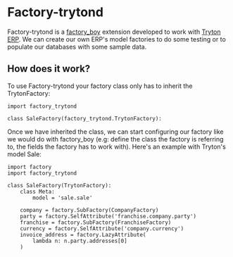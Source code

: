 # Factory-trytond

Factory-trytond is a [factory_boy](https://factoryboy.readthedocs.io/en/latest/introduction.html) extension developed to work with [Tryton ERP](https://www.tryton.org/). We can create our own ERP's model factories to do some testing or to populate our databases with some sample data.

## How does it work?

To use Factory-trytond your factory class only has to inherit the TrytonFactory:

    import factory_trytond

    class SaleFactory(factory_trytond.TrytonFactory):

Once we have inherited the class, we can start configuring our factory like we would do with factory_boy (e.g: define the class the factory is referring to, the fields the factory has to work with).
Here's an example with Tryton's model Sale:

    import factory
    import factory_trytond
    
    class SaleFactory(TrytonFactory):
        class Meta:
            model = 'sale.sale'

        company = factory.SubFactory(CompanyFactory)
        party = factory.SelfAttribute('franchise.company.party')
        franchise = factory.SubFactory(FranchiseFactory)
        currency = factory.SelfAttribute('company.currency')
        invoice_address = factory.LazyAttribute(
            lambda n: n.party.addresses[0]
        )

